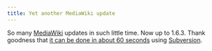 ```yaml
---
title: Yet another MediaWiki update
---
```


So many [MediaWiki](http://mediawiki.org/) updates in such little time. Now up to 1.6.3. Thank goodness that [it can be done in about 60 seconds](http://www.mediawiki.org/wiki/Download_from_SVN) using [Subversion](http://subversion.tigris.org/).
